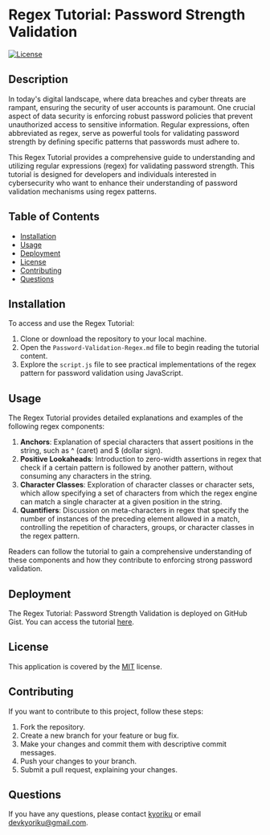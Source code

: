 # Regex Tutorial: Password Strength Validation

[![License](https://img.shields.io/badge/License-MIT-blue.svg)](https://opensource.org/licenses/MIT)

## Description
In today's digital landscape, where data breaches and cyber threats are rampant, ensuring the security of user accounts is paramount. One crucial aspect of data security is enforcing robust password policies that prevent unauthorized access to sensitive information. Regular expressions, often abbreviated as regex, serve as powerful tools for validating password strength by defining specific patterns that passwords must adhere to.

This Regex Tutorial provides a comprehensive guide to understanding and utilizing regular expressions (regex) for validating password strength. This tutorial is designed for developers and individuals interested in cybersecurity who want to enhance their understanding of password validation mechanisms using regex patterns.

## Table of Contents
- [Installation](#installation)
- [Usage](#usage)
- [Deployment](#deployment)
- [License](#license)
- [Contributing](#contributing)
- [Questions](#questions)

## Installation
To access and use the Regex Tutorial:

1. Clone or download the repository to your local machine.
2. Open the `Password-Validation-Regex.md` file to begin reading the tutorial content.
3. Explore the `script.js` file to see practical implementations of the regex pattern for password validation using JavaScript.

## Usage
The Regex Tutorial provides detailed explanations and examples of the following regex components:

1. **Anchors**: Explanation of special characters that assert positions in the string, such as ^ (caret) and $ (dollar sign).
2. **Positive Lookaheads**: Introduction to zero-width assertions in regex that check if a certain pattern is followed by another pattern, without consuming any characters in the string.
3. **Character Classes**: Exploration of character classes or character sets, which allow specifying a set of characters from which the regex engine can match a single character at a given position in the string.
4. **Quantifiers**: Discussion on meta-characters in regex that specify the number of instances of the preceding element allowed in a match, controlling the repetition of characters, groups, or character classes in the regex pattern.

Readers can follow the tutorial to gain a comprehensive understanding of these components and how they contribute to enforcing strong password validation.

## Deployment
The Regex Tutorial: Password Strength Validation is deployed on GitHub Gist. You can access the tutorial [here](https://gist.github.com/kyoriku/8de6b47a9785e740a09d9a276aa4cd14).

## License
This application is covered by the [MIT](https://opensource.org/licenses/MIT) license.

## Contributing
If you want to contribute to this project, follow these steps:

1. Fork the repository.
2. Create a new branch for your feature or bug fix.
3. Make your changes and commit them with descriptive commit messages.
4. Push your changes to your branch.
5. Submit a pull request, explaining your changes.

## Questions
If you have any questions, please contact [kyoriku](https://github.com/kyoriku) or email devkyoriku@gmail.com.